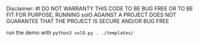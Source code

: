 Disclaimer:
#I DO NOT WARRANTY THIS CODE TO BE BUG FREE OR TO BE FIT FOR PURPOSE, RUNNING solO AGAINST A PROJECT DOES NOT GUARANTEE THAT THE PROJECT IS SECURE AND/OR BUG FREE

run the demo with `python3 solO.py . ./templates/`
